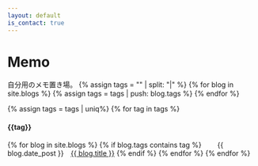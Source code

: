 ```yaml
---
layout: default
is_contact: true
---
```


# Memo
<!-- 
参考
http://adragoona.hatenablog.com/entry/2017/02/08/234416 
https://shopify.github.io/liquid/filters/uniq/
-->
自分用のメモ置き場。
{% assign tags = "" | split: "|" %}
{% for blog in site.blogs %}
  {% assign tags = tags | push: blog.tags  %}
{% endfor %}
<!-- {{tags | uniq | join: ", " }} -->
{% assign tags = tags | uniq%}
{% for tag in tags %}
  <h4>{{tag}}</h4>
  {% for blog in site.blogs %}
    {% if blog.tags contains tag %}
<span>&emsp;&emsp;</span><span>{{ blog.date_post }}</span><span>&emsp;</span><a href="{{ blog.url }}">{{ blog.title }}</a>
    {% endif %}
  {% endfor %}
{% endfor %}
